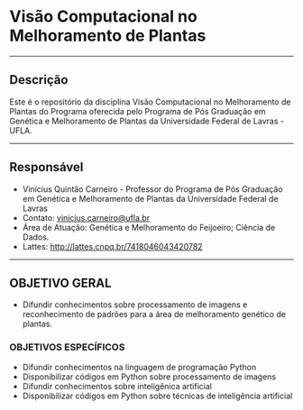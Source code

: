 
# Visão Computacional no Melhoramento de Plantas

---
## Descrição
Este é o repositório da disciplina Visão Computacional no Melhoramento de Plantas do Programa oferecida pelo Programa de Pós Graduação em Genética e Melhoramento de Plantas da Universidade Federal de Lavras - UFLA.

---
## Responsável

- Vinícius Quintão Carneiro - Professor do Programa de Pós Graduação em Genética e Melhoramento de Plantas da Universidade Federal de Lavras
- Contato: vinicius.carneiro@ufla.br
- Área de Atuação: Genética e Melhoramento do Feijoeiro; Ciência de Dados.
- Lattes: http://lattes.cnpq.br/7418046043420782 

---
## OBJETIVO GERAL
- Difundir conhecimentos sobre processamento de imagens e reconhecimento de padrões para a área de melhoramento genético de plantas.

### OBJETIVOS ESPECÍFICOS
- Difundir conhecimentos na linguagem de programação Python
- Disponibilizar códigos em Python sobre processamento de imagens
- Difundir conhecimentos sobre inteligênica artificial
- Disponibilizar códigos em Python sobre técnicas de inteligência artificial
